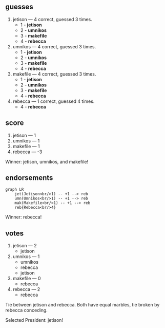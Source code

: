 ## guesses

1. jetison — 4 correct, guessed 3 times.
   - 1 - **jetison**
   - 2 - **umnikos**
   - 3 - **makefile**
   - 4 - **rebecca**
2. umnikos — 4 correct, guessed 3 times.
   - 1 - **jetison**
   - 2 - **umnikos**
   - 3 - **makefile**
   - 4 - **rebecca**
3. makefile — 4 correct, guessed 3 times.
   - 1 - **jetison**
   - 2 - **umnikos**
   - 3 - **makefile**
   - 4 - **rebecca**
4. rebecca — 1 correct, guessed 4 times.
   - 4 - **rebecca**

## score

1. jetison — 1
2. umnikos — 1
3. makefile — 1
4. rebecca — -3

Winner:  jetison, umnikos, and makefile!

## endorsements

```mermaid
graph LR
	jet(Jetison<br/>1) -- +1 --> reb
	umn(Umnikos<br/>1) -- +1 --> reb
	mak(Makefile<br/>1) -- +1 --> reb
	reb{Rebecca<br/>4}
```

Winner:  rebecca!

## votes

1. jetison — 2
   - jetison
2. umnikos — 1
   - umnikos
   - rebecca
   - jetison
3. makefile — 0
   - rebecca
4. rebecca — 2
   - rebecca

Tie between jetison and rebecca.
Both have equal marbles, tie broken by rebecca conceding.

Selected President:  jetison!

